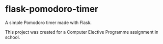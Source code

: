 # flask-pomodoro-timer
A simple Pomodoro timer made with Flask.

This project was created for a Computer Elective Programme assignment in school.
